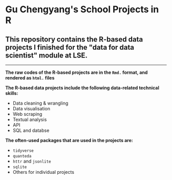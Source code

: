 # Gu Chengyang's School Projects in R
## This repository contains the R-based data projects I finished for the "data for data scientist" module at LSE. 
---
**The raw codes of the R-based projects are in the `Rmd.` format, and rendered as `html.` files**

**The R-based data projects include the following data-related technical skills:**
- Data cleaning & wrangling
- Data visualisation
- Web scraping
- Textual analysis
- API
- SQL and databse

**The often-used packages that are used in the projects are:**
- `tidyverse`
- `quanteda`
- `httr` and `jsonlite`
- `sqlite`
- Others for individual projects
